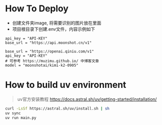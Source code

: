 # How To Deploy

 - 创建文件夹image, 将需要识别的图片放在里面
 - 项目根目录下创建.env文件，内容示例如下

```
api_key = "API-KEY"
base_url = "https://api.moonshot.cn/v1"
```

```
base_url = "https://openai.qiniu.com/v1"
api_key = "API-KEY"
# 可参考 https://muzimu.github.io/ 中博客文章
model = "moonshotai/kimi-k2-0905"
```

# How to build uv environment

> uv官方安装教程 https://docs.astral.sh/uv/getting-started/installation/

```bash
curl -LsSf https://astral.sh/uv/install.sh | sh
uv sync
uv run main.py
```
